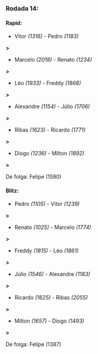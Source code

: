 ### Rodada 14:

#### Rapid:

* Vitor *(1316)*     -     Pedro *(1183)*

 **>** 
* Marcelo *(2018)*     -     Renato *(1234)*

 **>** 
* Léo *(1933)*     -     Freddy *(1868)*

 **>** 
* Alexandre *(1154)*     -     Júlio *(1706)*

 **>** 
* Ribas *(1623)*     -     Ricardo *(1771)*

 **>** 
* Diogo *(1236)*     -     Milton *(1892)*

 **>** 

De folga: Felipe (1590)

#### Blitz:

* Pedro *(1105)*     -     Vitor *(1239)*

 **>** 
* Renato *(1025)*     -     Marcelo *(1774)*

 **>** 
* Freddy *(1815)*     -     Léo *(1861)*

 **>** 
* Júlio *(1546)*     -     Alexandre *(1183)*

 **>** 
* Ricardo *(1625)*     -     Ribas *(2055)*

 **>** 
* Milton *(1657)*     -     Diogo *(1493)*

 **>** 

De folga: Felipe (1387)

